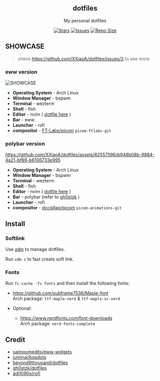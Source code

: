 <p align="center">
  <h2 align="center">dotfiles</h2>
</p>

<p align="center">
	My personal dotfiles
</p>

<p align="center">
	<a href="https://github.com/XXiaoA/dotfiles/stargazers">
		<img alt="Stars" src="https://img.shields.io/github/stars/XXiaoA/dotfiles?style=for-the-badge&logo=starship&color=C9CBFF&logoColor=D9E0EE&labelColor=302D41"></a>
	<a href="https://github.com/XXiaoA/dotfiles/issues">
		<img alt="Issues" src="https://img.shields.io/github/issues/XXiaoA/dotfiles?style=for-the-badge&logo=bilibili&color=F5E0DC&logoColor=D9E0EE&labelColor=302D41"></a>
	<a href="https://github.com/XXiaoA/dotfiles">
		<img alt="Repo Size" src="https://img.shields.io/github/repo-size/XXiaoA/dotfiles?color=%23DDB6F2&label=SIZE&logo=codesandbox&style=for-the-badge&logoColor=D9E0EE&labelColor=302D41"/></a>
</p>

## SHOWCASE
> check https://github.com/XXiaoA/dotfiles/issues/3 to see more

### eww version

![SHOWCASE](https://github.com/XXiaoA/dotfiles/assets/62557596/6a72586a-e977-4839-9fa0-ca7a78ae40f9)
* **Operating System** \- Arch Linux
* **Window Manager** \- bspwm
* **Terminal** \- wezterm
* **Shell** \- fish
* **Editor** \- nvim ( [dotfile here](https://github.com/XXiaoA/nvimrc) )
* **Bar** \- eww
* **Launcher** \- rofi
* **compositor** \- [FT-Labs/picom](https://github.com/FT-Labs/picom) `picom-ftlabs-git`


### polybar version

https://github.com/XXiaoA/dotfiles/assets/62557596/b948b08b-9884-4a21-bf89-b6106733e995

* **Operating System** \- Arch Linux
* **Window Manager** \- bspwm
* **Terminal** \- wezterm
* **Shell** \- fish
* **Editor** \- nvim ( [dotfile here](https://github.com/XXiaoA/nvimrc) )
* **Bar** \- polybar (refer to [gh0stzk](https://github.com/gh0stzk/dotfiles) )
* **Launcher** \- rofi
* **compositor** \- [dccsillag/picom](https://github.com/dccsillag/picom) `picom-animations-git`


## Install
### Softlink
Use [xdm](https://github.com/XXiaoA/xdm) to manage dotfiles.

Run `xdm s` to fast create soft link.

### Fonts
Run `fc-cache -fv fonts` and then install the following fonts:

- https://github.com/subframe7536/Maple-font <br>
Arch package: `ttf-maple-nerd` & `ttf-maple-sc-nerd`

- Optional:
    - https://www.nerdfonts.com/font-downloads <br>
      Arch package: `nerd-fonts-complete`


## Credit
- [saimoomedits/eww-widgets](https://github.com/saimoomedits/eww-widgets)
- [juminai/bspdots](https://github.com/juminai/bspdots)
- [beyond9thousand/dotfiles](https://github.com/beyond9thousand/dotfiles)
- [gh0stzk/dotfiles](https://github.com/gh0stzk/dotfiles)
- [adi1090x/rofi](https://github.com/adi1090x/rofi)
